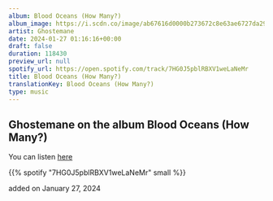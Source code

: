 ```yaml
---
album: Blood Oceans (How Many?)
album_image: https://i.scdn.co/image/ab67616d0000b273672c8e63ae6727da2908c9e5
artist: Ghostemane
date: 2024-01-27 01:16:16+00:00
draft: false
duration: 118430
preview_url: null
spotify_url: https://open.spotify.com/track/7HG0J5pblRBXV1weLaNeMr
title: Blood Oceans (How Many?)
translationKey: Blood Oceans (How Many?)
type: music
---
```


## Ghostemane on the album Blood Oceans (How Many?)

You can listen [here](https://open.spotify.com/track/7HG0J5pblRBXV1weLaNeMr)

{{% spotify "7HG0J5pblRBXV1weLaNeMr" small %}}

added on January 27, 2024